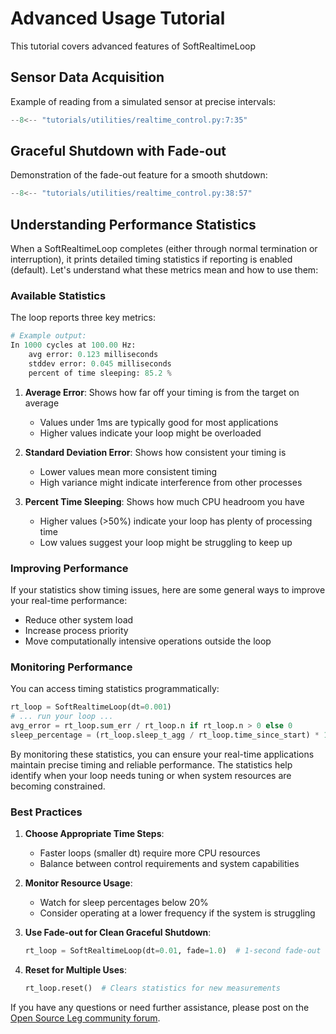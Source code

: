 # Advanced Usage Tutorial

This tutorial covers advanced features of SoftRealtimeLoop

## Sensor Data Acquisition

Example of reading from a simulated sensor at precise intervals:

```python
--8<-- "tutorials/utilities/realtime_control.py:7:35"
```

## Graceful Shutdown with Fade-out

Demonstration of the fade-out feature for a smooth shutdown:

```python
--8<-- "tutorials/utilities/realtime_control.py:38:57"
```

## Understanding Performance Statistics

When a SoftRealtimeLoop completes (either through normal termination or interruption), it prints detailed timing statistics if reporting is enabled (default). Let's understand what these metrics mean and how to use them:

### Available Statistics

The loop reports three key metrics:

```python
# Example output:
In 1000 cycles at 100.00 Hz:
    avg error: 0.123 milliseconds
    stddev error: 0.045 milliseconds
    percent of time sleeping: 85.2 %
```

1. **Average Error**: Shows how far off your timing is from the target on average

    - Values under 1ms are typically good for most applications
    - Higher values indicate your loop might be overloaded

2. **Standard Deviation Error**: Shows how consistent your timing is

    - Lower values mean more consistent timing
    - High variance might indicate interference from other processes

3. **Percent Time Sleeping**: Shows how much CPU headroom you have

    - Higher values (>50%) indicate your loop has plenty of processing time
    - Low values suggest your loop might be struggling to keep up

### Improving Performance

If your statistics show timing issues, here are some general ways to improve your real-time performance:

   - Reduce other system load
   - Increase process priority
   - Move computationally intensive operations outside the loop

### Monitoring Performance

You can access timing statistics programmatically:

```python
rt_loop = SoftRealtimeLoop(dt=0.001)
# ... run your loop ...
avg_error = rt_loop.sum_err / rt_loop.n if rt_loop.n > 0 else 0
sleep_percentage = (rt_loop.sleep_t_agg / rt_loop.time_since_start) * 100 if rt_loop.time_since_start > 0 else 0
```

By monitoring these statistics, you can ensure your real-time applications maintain precise timing and reliable performance. The statistics help identify when your loop needs tuning or when system resources are becoming constrained.

### Best Practices

1. **Choose Appropriate Time Steps**:

    - Faster loops (smaller dt) require more CPU resources
    - Balance between control requirements and system capabilities

2. **Monitor Resource Usage**:

    - Watch for sleep percentages below 20%
    - Consider operating at a lower frequency if the system is struggling

3. **Use Fade-out for Clean Graceful Shutdown**:

    ```python
    rt_loop = SoftRealtimeLoop(dt=0.01, fade=1.0)  # 1-second fade-out
    ```

4. **Reset for Multiple Uses**:

    ```python
    rt_loop.reset()  # Clears statistics for new measurements
    ```

If you have any questions or need further assistance, please post on the [Open Source Leg community forum](https://opensourceleg.org/community).
